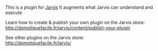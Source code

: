 <!---
Do not update this file
The description of your plugin is written when publishing on the store
IMPORTANT: Make sure to rename the [en] folder into the language code your plugin is written in (ex: fr, es, de, it...)
Or copy it for a multi-language plugin
-->
This is a plugin for [Jarvis](https://github.com/alexylem/jarvis)
It augments what Jarvis can understand and execute

Learn how to create & publish your own plugin on the Jarvis store:  
http://domotiquefacile.fr/jarvis/content/publish-your-plugin

See other plugins on the Jarvis store:  
http://domotiquefacile.fr/jarvis/
